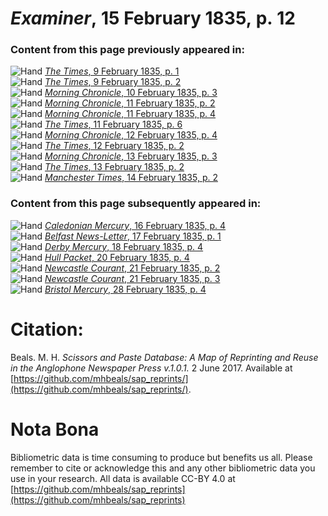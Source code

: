# *Examiner*, 15 February 1835, p. 12  
  
### Content from this page previously appeared in:  
![Hand](http://scissorsandpaste.net/wp-content/uploads/2017/06/smallhandpointer.png) [*The Times*, 9 February 1835, p. 1](https://mhbeals.github.io/sap_html/The-Times/The-Times-9-February-1835-p-1)  
![Hand](http://scissorsandpaste.net/wp-content/uploads/2017/06/smallhandpointer.png) [*The Times*, 9 February 1835, p. 2](https://mhbeals.github.io/sap_html/The-Times/The-Times-9-February-1835-p-2)  
![Hand](http://scissorsandpaste.net/wp-content/uploads/2017/06/smallhandpointer.png) [*Morning Chronicle*, 10 February 1835, p. 3](https://mhbeals.github.io/sap_html/Morning-Chronicle/Morning-Chronicle-10-February-1835-p-3)  
![Hand](http://scissorsandpaste.net/wp-content/uploads/2017/06/smallhandpointer.png) [*Morning Chronicle*, 11 February 1835, p. 2](https://mhbeals.github.io/sap_html/Morning-Chronicle/Morning-Chronicle-11-February-1835-p-2)  
![Hand](http://scissorsandpaste.net/wp-content/uploads/2017/06/smallhandpointer.png) [*Morning Chronicle*, 11 February 1835, p. 4](https://mhbeals.github.io/sap_html/Morning-Chronicle/Morning-Chronicle-11-February-1835-p-4)  
![Hand](http://scissorsandpaste.net/wp-content/uploads/2017/06/smallhandpointer.png) [*The Times*, 11 February 1835, p. 6](https://mhbeals.github.io/sap_html/The-Times/The-Times-11-February-1835-p-6)  
![Hand](http://scissorsandpaste.net/wp-content/uploads/2017/06/smallhandpointer.png) [*Morning Chronicle*, 12 February 1835, p. 4](https://mhbeals.github.io/sap_html/Morning-Chronicle/Morning-Chronicle-12-February-1835-p-4)  
![Hand](http://scissorsandpaste.net/wp-content/uploads/2017/06/smallhandpointer.png) [*The Times*, 12 February 1835, p. 2](https://mhbeals.github.io/sap_html/The-Times/The-Times-12-February-1835-p-2)  
![Hand](http://scissorsandpaste.net/wp-content/uploads/2017/06/smallhandpointer.png) [*Morning Chronicle*, 13 February 1835, p. 3](https://mhbeals.github.io/sap_html/Morning-Chronicle/Morning-Chronicle-13-February-1835-p-3)  
![Hand](http://scissorsandpaste.net/wp-content/uploads/2017/06/smallhandpointer.png) [*The Times*, 13 February 1835, p. 2](https://mhbeals.github.io/sap_html/The-Times/The-Times-13-February-1835-p-2)  
![Hand](http://scissorsandpaste.net/wp-content/uploads/2017/06/smallhandpointer.png) [*Manchester Times*, 14 February 1835, p. 2](https://mhbeals.github.io/sap_html/Manchester-Times/Manchester-Times-14-February-1835-p-2)  
  
### Content from this page subsequently appeared in:  
![Hand](http://scissorsandpaste.net/wp-content/uploads/2017/06/smallhandpointer.png) [*Caledonian Mercury*, 16 February 1835, p. 4](https://mhbeals.github.io/sap_html/Caledonian-Mercury/Caledonian-Mercury-16-February-1835-p-4)  
![Hand](http://scissorsandpaste.net/wp-content/uploads/2017/06/smallhandpointer.png) [*Belfast News-Letter*, 17 February 1835, p. 1](https://mhbeals.github.io/sap_html/Belfast-News-Letter/Belfast-News-Letter-17-February-1835-p-1)  
![Hand](http://scissorsandpaste.net/wp-content/uploads/2017/06/smallhandpointer.png) [*Derby Mercury*, 18 February 1835, p. 4](https://mhbeals.github.io/sap_html/Derby-Mercury/Derby-Mercury-18-February-1835-p-4)  
![Hand](http://scissorsandpaste.net/wp-content/uploads/2017/06/smallhandpointer.png) [*Hull Packet*, 20 February 1835, p. 4](https://mhbeals.github.io/sap_html/Hull-Packet/Hull-Packet-20-February-1835-p-4)  
![Hand](http://scissorsandpaste.net/wp-content/uploads/2017/06/smallhandpointer.png) [*Newcastle Courant*, 21 February 1835, p. 2](https://mhbeals.github.io/sap_html/Newcastle-Courant/Newcastle-Courant-21-February-1835-p-2)  
![Hand](http://scissorsandpaste.net/wp-content/uploads/2017/06/smallhandpointer.png) [*Newcastle Courant*, 21 February 1835, p. 3](https://mhbeals.github.io/sap_html/Newcastle-Courant/Newcastle-Courant-21-February-1835-p-3)  
![Hand](http://scissorsandpaste.net/wp-content/uploads/2017/06/smallhandpointer.png) [*Bristol Mercury*, 28 February 1835, p. 4](https://mhbeals.github.io/sap_html/Bristol-Mercury/Bristol-Mercury-28-February-1835-p-4)  


# Citation: 

Beals. M. H. *Scissors and Paste Database: A Map of Reprinting and Reuse in the Anglophone Newspaper Press v.1.0.1.* 2 June 2017. Available at [https://github.com/mhbeals/sap_reprints/](https://github.com/mhbeals/sap_reprints/). 

# Nota Bona

Bibliometric data is time consuming to produce but benefits us all. Please remember to cite or acknowledge this and any other bibliometric data you use in your research. All data is available CC-BY 4.0 at [https://github.com/mhbeals/sap_reprints](https://github.com/mhbeals/sap_reprints)